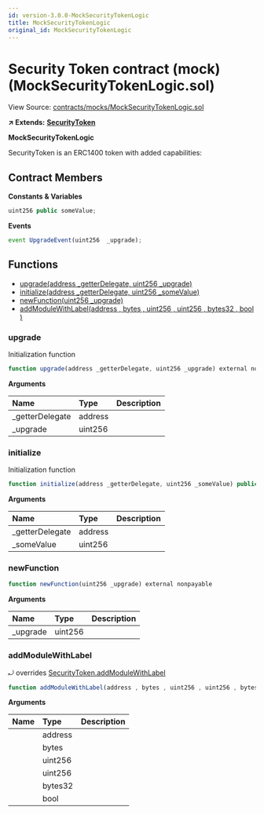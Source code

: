 ```yaml
---
id: version-3.0.0-MockSecurityTokenLogic
title: MockSecurityTokenLogic
original_id: MockSecurityTokenLogic
---
```


# Security Token contract \(mock\) \(MockSecurityTokenLogic.sol\)

View Source: [contracts/mocks/MockSecurityTokenLogic.sol](https://github.com/PolymathNetwork/polymath-core/tree/096ba240a927c98e1f1a182d2efee7c4c4c1dfc5/contracts/mocks/MockSecurityTokenLogic.sol)

**↗ Extends:** [**SecurityToken**](https://github.com/PolymathNetwork/polymath-core/tree/096ba240a927c98e1f1a182d2efee7c4c4c1dfc5/docs/api/SecurityToken.md)

**MockSecurityTokenLogic**

SecurityToken is an ERC1400 token with added capabilities:

## Contract Members

**Constants & Variables**

```javascript
uint256 public someValue;
```

**Events**

```javascript
event UpgradeEvent(uint256  _upgrade);
```

## Functions

* [upgrade\(address \_getterDelegate, uint256 \_upgrade\)](mocksecuritytokenlogic.md#upgrade)
* [initialize\(address \_getterDelegate, uint256 \_someValue\)](mocksecuritytokenlogic.md#initialize)
* [newFunction\(uint256 \_upgrade\)](mocksecuritytokenlogic.md#newfunction)
* [addModuleWithLabel\(address , bytes , uint256 , uint256 , bytes32 , bool \)](mocksecuritytokenlogic.md#addmodulewithlabel)

### upgrade

Initialization function

```javascript
function upgrade(address _getterDelegate, uint256 _upgrade) external nonpayable
```

**Arguments**

| Name | Type | Description |
| :--- | :--- | :--- |
| \_getterDelegate | address |  |
| \_upgrade | uint256 |  |

### initialize

Initialization function

```javascript
function initialize(address _getterDelegate, uint256 _someValue) public nonpayable
```

**Arguments**

| Name | Type | Description |
| :--- | :--- | :--- |
| \_getterDelegate | address |  |
| \_someValue | uint256 |  |

### newFunction

```javascript
function newFunction(uint256 _upgrade) external nonpayable
```

**Arguments**

| Name | Type | Description |
| :--- | :--- | :--- |
| \_upgrade | uint256 |  |

### addModuleWithLabel

⤾ overrides [SecurityToken.addModuleWithLabel](https://github.com/PolymathNetwork/polymath-core/tree/096ba240a927c98e1f1a182d2efee7c4c4c1dfc5/docs/api/SecurityToken.md#addmodulewithlabel)

```javascript
function addModuleWithLabel(address , bytes , uint256 , uint256 , bytes32 , bool ) public nonpayable
```

**Arguments**

| Name | Type | Description |
| :--- | :--- | :--- |
|  | address |  |
|  | bytes |  |
|  | uint256 |  |
|  | uint256 |  |
|  | bytes32 |  |
|  | bool |  |

